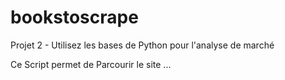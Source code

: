 # bookstoscrape
Projet 2 - Utilisez les bases de Python pour l'analyse de marché

Ce Script permet de Parcourir le site ...